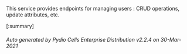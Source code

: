 






This service provides endpoints for managing users : CRUD operations, update attributes, etc.

[:summary]

###### Auto generated by Pydio Cells Enterprise Distribution v2.2.4 on 30-Mar-2021

